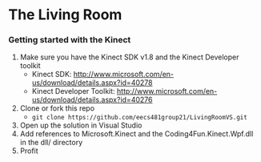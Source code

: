 The Living Room
================

### Getting started with the Kinect
1. Make sure you have the Kinect SDK v1.8 and the Kinect Developer toolkit
    * Kinect SDK: http://www.microsoft.com/en-us/download/details.aspx?id=40278
    * Kinect Developer Toolkit: http://www.microsoft.com/en-us/download/details.aspx?id=40276
2. Clone or fork this repo
    * ```git clone https://github.com/eecs481group21/LivingRoomVS.git```
3. Open up the solution in Visual Studio
4. Add references to Microsoft.Kinect and the Coding4Fun.Kinect.Wpf.dll in the dll/ directory
5. Profit